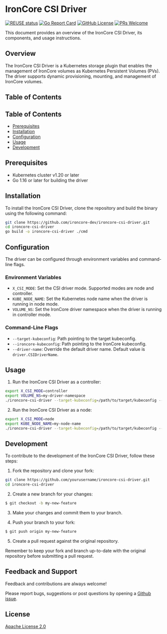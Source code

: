 # IronCore CSI Driver

[![REUSE status](https://api.reuse.software/badge/github.com/ironcore-dev/ironcore-csi-driver)](https://api.reuse.software/info/github.com/ironcore-dev/ironcore-csi-driver)
[![Go Report Card](https://goreportcard.com/badge/github.com/ironcore-dev/ironcore-csi-driver)](https://goreportcard.com/report/github.com/ironcore-dev/ironcore-csi-driver)
[![GitHub License](https://img.shields.io/static/v1?label=License&message=Apache-2.0&color=blue)](LICENSE)
[![PRs Welcome](https://img.shields.io/badge/PRs-welcome-brightgreen.svg)](https://makeapullrequest.com)

This document provides an overview of the IronCore CSI Driver, its components, and usage instructions.

## Overview

The IronCore CSI Driver is a Kubernetes storage plugin that enables the management of IronCore volumes as Kubernetes 
Persistent Volumes (PVs). The driver supports dynamic provisioning, mounting, and management of IronCore volumes.

## Table of Contents

## Table of Contents

- [Prerequisites](#prerequisites)
- [Installation](#installation)
- [Configuration](#configuration)
- [Usage](#usage)
- [Development](#development)

## Prerequisites

- Kubernetes cluster v1.20 or later
- Go 1.16 or later for building the driver

## Installation

To install the IronCore CSI Driver, clone the repository and build the binary using the following command:

```bash
git clone https://github.com/ironcore-dev/ironcore-csi-driver.git
cd ironcore-csi-driver
go build -o ironcore-csi-driver ./cmd
```

## Configuration

The driver can be configured through environment variables and command-line flags.

### Environment Variables

- `X_CSI_MODE`: Set the CSI driver mode. Supported modes are node and controller.
- `KUBE_NODE_NAME`: Set the Kubernetes node name when the driver is running in node mode.
- `VOLUME_NS`: Set the IronCore driver namespace when the driver is running in controller mode.

### Command-Line Flags

- `--target-kubeconfig`: Path pointing to the target kubeconfig.
- `--ironcore-kubeconfig`: Path pointing to the IronCore kubeconfig.
- `--driver-name`: Override the default driver name. Default value is `driver.CSIDriverName`.

## Usage

1. Run the IronCore CSI Driver as a controller:

```bash
export X_CSI_MODE=controller
export VOLUME_NS=my-driver-namespace
./ironcore-csi-driver --target-kubeconfig=/path/to/target/kubeconfig --ironcore-kubeconfig=/path/to/ironcore/kubeconfig
```

2. Run the IronCore CSI Driver as a node:

```bash
export X_CSI_MODE=node
export KUBE_NODE_NAME=my-node-name
./ironcore-csi-driver --target-kubeconfig=/path/to/target/kubeconfig --ironcore-kubeconfig=/path/to/ironcore/kubeconfig
```

## Development

To contribute to the development of the IronCore CSI Driver, follow these steps:

1. Fork the repository and clone your fork:

```bash
git clone https://github.com/yourusername/ironcore-csi-driver.git
cd ironcore-csi-driver
```

2. Create a new branch for your changes:

```bash
$ git checkout -b my-new-feature
```

3. Make your changes and commit them to your branch.

4. Push your branch to your fork:

```bash
$ git push origin my-new-feature
```

5. Create a pull request against the original repository.

Remember to keep your fork and branch up-to-date with the original repository before submitting a pull request.

## Feedback and Support

Feedback and contributions are always welcome!

Please report bugs, suggestions or post questions by opening a [Github issue](https://github.com/ironcore-dev/ironcore-csi-driver/issues).
## License

[Apache License 2.0](/LICENSE)
